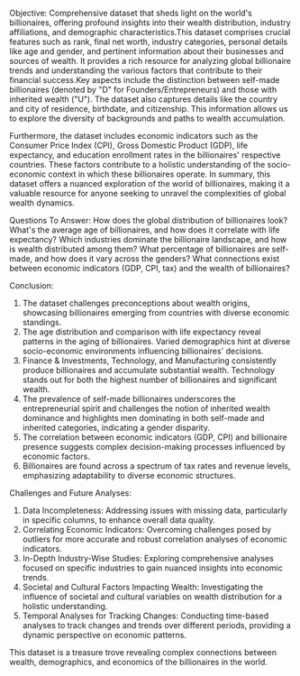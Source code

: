 Objective:
Comprehensive dataset that sheds light on the world's billionaires, offering profound insights into their wealth distribution, industry affiliations, and demographic characteristics.This dataset comprises crucial features such as rank, final net worth, industry categories, personal details like age and gender, and pertinent information about their businesses and sources of wealth. It provides a rich resource for analyzing global billionaire trends and understanding the various factors that contribute to their financial success.Key aspects include the distinction between self-made billionaires (denoted by "D" for Founders/Entrepreneurs) and those with inherited wealth ("U"). The dataset also captures details like the country and city of residence, birthdate, and citizenship. This information allows us to explore the diversity of backgrounds and paths to wealth accumulation.

Furthermore, the dataset includes economic indicators such as the Consumer Price Index (CPI), Gross Domestic Product (GDP), life expectancy, and education enrollment rates in the billionaires' respective countries. These factors contribute to a holistic understanding of the socio-economic context in which these billionaires operate.
In summary, this dataset offers a nuanced exploration of the world of billionaires, making it a valuable resource for anyone seeking to unravel the complexities of global wealth dynamics. 

Questions To Answer:
How does the global distribution of billionaires look?
What's the average age of billionaires, and how does it correlate with life expectancy?
Which industries dominate the billionaire landscape, and how is wealth distributed among them?
What percentage of billionaires are self-made, and how does it vary across the genders?
What connections exist between economic indicators (GDP, CPI, tax) and the wealth of billionaires?

Conclusion:

1.	The dataset challenges preconceptions about wealth origins, showcasing billionaires emerging from countries with diverse economic standings.
2.	The age distribution and comparison with life expectancy reveal patterns in the aging of billionaires. Varied demographics hint at diverse socio-economic environments influencing billionaires' decisions.
3.	Finance & Investments, Technology, and Manufacturing consistently produce billionaires and accumulate substantial wealth. Technology stands out for both the highest number of billionaires and significant wealth.
4.	The prevalence of self-made billionaires underscores the entrepreneurial spirit and challenges the notion of inherited wealth dominance and highlights men dominating in both self-made and inherited categories, indicating a gender disparity.
5.	The correlation between economic indicators (GDP, CPI) and billionaire presence suggests complex decision-making processes influenced by economic factors.
6.	Billionaires are found across a spectrum of tax rates and revenue levels, emphasizing adaptability to diverse economic structures.

Challenges and Future Analyses:
1.	Data Incompleteness: Addressing issues with missing data, particularly in specific columns, to enhance overall data quality.
2.	Correlating Economic Indicators: Overcoming challenges posed by outliers for more accurate and robust correlation analyses of economic indicators.
3.	In-Depth Industry-Wise Studies: Exploring comprehensive analyses focused on specific industries to gain nuanced insights into economic trends.
4.	Societal and Cultural Factors Impacting Wealth: Investigating the influence of societal and cultural variables on wealth distribution for a holistic understanding.
5.	Temporal Analyses for Tracking Changes: Conducting time-based analyses to track changes and trends over different periods, providing a dynamic perspective on economic patterns.

This dataset is a treasure trove revealing complex connections between wealth, demographics, and economics of the billionaires in the world. 


